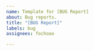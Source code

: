 ```yaml
---
name: Template for [BUG Report]
about: Bug reports.
title: "[BUG Report]"
labels: bug
assignees: fochoao

---
```



